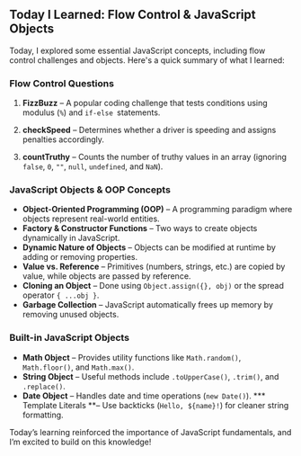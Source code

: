 ##  **Today I Learned: Flow Control & JavaScript Objects**

Today, I explored some essential JavaScript concepts, including flow control challenges and objects. Here's a quick summary of what I learned:

### Flow Control Questions

1. **FizzBuzz** – A popular coding challenge that tests conditions using modulus (`%`) and `if-else `statements.

2. **checkSpeed** – Determines whether a driver is speeding and assigns penalties accordingly.

3. **countTruthy** – Counts the number of truthy values in an array (ignoring `false`, `0`, `""`, `null`, `undefined`, and `NaN`).

### **JavaScript Objects & OOP Concepts**

* **Object-Oriented Programming (OOP)** – A programming paradigm where objects represent real-world entities.
* **Factory & Constructor Functions** – Two ways to create objects dynamically in JavaScript.
* **Dynamic Nature of Objects** – Objects can be modified at runtime by adding or removing properties.
* **Value vs. Reference** – Primitives (numbers, strings, etc.) are copied by value, while objects are passed by reference.
* **Cloning an Object** – Done using `Object.assign({}, obj)` or the spread operator `{ ...obj }`.
* **Garbage Collection** – JavaScript automatically frees up memory by removing unused objects.

### **Built-in JavaScript Objects**

* **Math Object** – Provides utility functions like `Math.random()`, `Math.floor()`, and `Math.max()`.
* **String Object** – Useful methods include `.toUpperCase()`, `.trim()`, and `.replace()`.
* **Date Object** – Handles date and time operations (`new Date()`).
*** Template Literals **– Use backticks (`Hello, ${name}!`) for cleaner string formatting.

 Today’s learning reinforced the importance of JavaScript fundamentals, and I’m excited to build on this knowledge!
